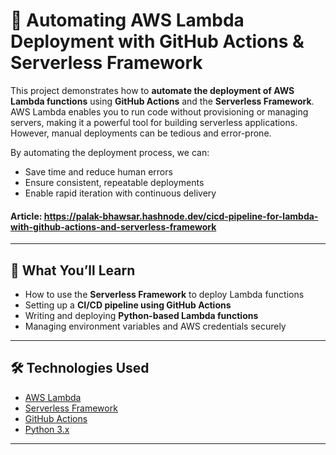 # 🚀 Automating AWS Lambda Deployment with GitHub Actions & Serverless Framework

This project demonstrates how to **automate the deployment of AWS Lambda functions** using **GitHub Actions** and the **Serverless Framework**. AWS Lambda enables you to run code without provisioning or managing servers, making it a powerful tool for building serverless applications. However, manual deployments can be tedious and error-prone.

By automating the deployment process, we can:
- Save time and reduce human errors
- Ensure consistent, repeatable deployments
- Enable rapid iteration with continuous delivery

#### Article: https://palak-bhawsar.hashnode.dev/cicd-pipeline-for-lambda-with-github-actions-and-serverless-framework

---

## 📌 What You’ll Learn

- How to use the **Serverless Framework** to deploy Lambda functions
- Setting up a **CI/CD pipeline using GitHub Actions**
- Writing and deploying **Python-based Lambda functions**
- Managing environment variables and AWS credentials securely

---

## 🛠️ Technologies Used

- [AWS Lambda](https://aws.amazon.com/lambda/)
- [Serverless Framework](https://www.serverless.com/)
- [GitHub Actions](https://github.com/features/actions)
- [Python 3.x](https://www.python.org/)

---


